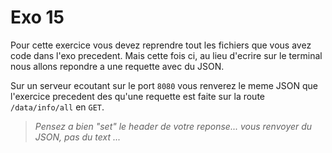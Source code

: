 # Exo 15

Pour cette exercice vous devez reprendre tout les fichiers que vous avez code dans l'exo precedent.
Mais cette fois ci, au lieu d'ecrire sur le terminal nous allons repondre a une requette avec du JSON.

Sur un serveur ecoutant sur le port `8080` vous renverez le meme JSON que l'exercice precedent des qu'une requette est faite sur la route `/data/info/all` en `GET`.

> _Pensez a bien "set" le header de votre reponse... vous renvoyer du JSON, pas du text ..._